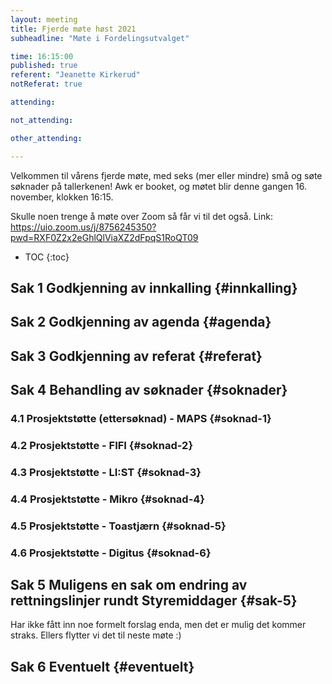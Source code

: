 ```yaml
---
layout: meeting
title: Fjerde møte høst 2021
subheadline: "Møte i Fordelingsutvalget"

time: 16:15:00
published: true
referent: "Jeanette Kirkerud"
notReferat: true

attending:

not_attending:

other_attending:

---
```


Velkommen til vårens fjerde møte, med seks (mer eller mindre) små og søte søknader på tallerkenen!
Awk er booket, og møtet blir denne gangen 16. november, klokken 16:15.

Skulle noen trenge å møte over Zoom så får vi til det også.
Link: https://uio.zoom.us/j/8756245350?pwd=RXF0Z2x2eGhlQlViaXZ2dFpqS1RoQT09

* TOC
{:toc}

## Sak 1 Godkjenning av innkalling {#innkalling}

## Sak 2 Godkjenning av agenda {#agenda}

## Sak 3 Godkjenning av referat {#referat}

## Sak 4 Behandling av søknader {#soknader}

### 4.1 Prosjektstøtte (ettersøknad) - MAPS {#soknad-1}

### 4.2 Prosjektstøtte - FIFI {#soknad-2}

### 4.3 Prosjektstøtte - LI:ST {#soknad-3}

### 4.4 Prosjektstøtte - Mikro {#soknad-4}

### 4.5 Prosjektstøtte - Toastjærn {#soknad-5}

### 4.6 Prosjektstøtte - Digitus {#soknad-6}

## Sak 5 Muligens en sak om endring av rettningslinjer rundt Styremiddager {#sak-5}
Har ikke fått inn noe formelt forslag enda, men det er mulig det kommer straks. 
Ellers flytter vi det til neste møte :)

## Sak 6 Eventuelt {#eventuelt}
